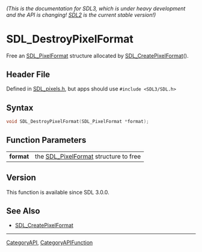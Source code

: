 ###### (This is the documentation for SDL3, which is under heavy development and the API is changing! [SDL2](https://wiki.libsdl.org/SDL2/) is the current stable version!)
# SDL_DestroyPixelFormat

Free an [SDL_PixelFormat](SDL_PixelFormat) structure allocated by [SDL_CreatePixelFormat](SDL_CreatePixelFormat)().

## Header File

Defined in [SDL_pixels.h](https://github.com/libsdl-org/SDL/blob/main/include/SDL3/SDL_pixels.h), but apps should use `#include <SDL3/SDL.h>`

## Syntax

```c
void SDL_DestroyPixelFormat(SDL_PixelFormat *format);

```

## Function Parameters

|                |                                                          |
| -------------- | -------------------------------------------------------- |
| **format**     | the [SDL_PixelFormat](SDL_PixelFormat) structure to free |

## Version

This function is available since SDL 3.0.0.

## See Also

* [SDL_CreatePixelFormat](SDL_CreatePixelFormat)

----
[CategoryAPI](CategoryAPI), [CategoryAPIFunction](CategoryAPIFunction)

